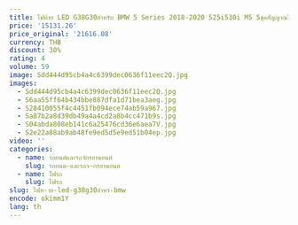```yaml
---
title: ไฟท้าย LED G38G30สำหรับ BMW 5 Series 2018-2020 525i530i M5 5ชุดสัญญาณไฟเลี้ยวด้านหลังตัดหมอกอุปกรณ์เสริมรถยนต์
price: '15131.26'
price_original: '21616.08'
currency: THB
discount: 30%
rating: 4
volume: 59
image: Sdd444d95cb4a4c6399dec0636f11eec2Q.jpg
images:
  - Sdd444d95cb4a4c6399dec0636f11eec2Q.jpg
  - S6aa55ff64b434bbe887dfa1d71bea3aeg.jpg
  - S28410055f4c4451fb094ece74ab59a967.jpg
  - Sa87b2a8d39db49a4a4cd2a8b4cc471b9s.jpg
  - S04abda808eb141c6a25476cd36e6aea7V.jpg
  - S2e22a88ab9ab48fe9ed5d5e9ed51b04ep.jpg
video: ''
categories:
  - name: รถยนต์และรถจักรยานยนต์
    slug: รถยนต-และรถจ-กรยานยนต
  - name: ไฟรถ
    slug: ไฟรถ
slug: ไฟท-าย-led-g38g30สำหร-bmw
encode: okimm1Y
lang: th
---
```

  